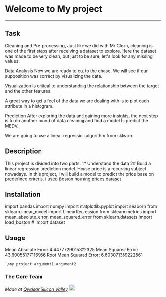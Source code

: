 # Welcome to My project
***

## Task
Cleaning and Pre-processing,
Just like we did with Mr Clean, cleaning is one of the first steps after receiving a dataset to explore. Here the dataset was made to be very clean, but just to be sure, let's look for any missing values.

Data Analysis
Now we are ready to cut to the chase. We will see if our supposition was correct by visualizing the data.

Visualization is critical to understanding the relationship between the target and the other features.

A great way to get a feel of the data we are dealing with is to plot each attribute in a histogram.

Prediction
After exploring the data and gaining more insights, the next step is to do another round of data cleaning and find a model to predict the MEDV.

We are going to use a linear regression algorithm from sklearn.


## Description
This project is divided into two parts:
1# Understand the data
2# Build a linear regression prediction model.
House price is a recurring subject nowadays. In this project, I will build a model to predict the price base on predefined criteria.
I used Boston housing prices dataset

## Installation
import pandas
import numpy
import matplotlib.pyplot 
import seaborn
from sklearn.linear_model import  LinearRegression
from sklearn.metrics import  mean_absolute_error, mean_squared_error
from sklearn.datasets import  load_boston  # Import dataset

## Usage
Mean Absolute Error: 4.4477729015322325
Mean Squared Error: 43.60055177116956
Root Mean Squared Error: 6.603071389222561
```
./my_project argument1 argument2
```

### The Core Team


<span><i>Made at <a href='https://qwasar.io'>Qwasar Silicon Valley</a></i></span>
<span><img alt='Qwasar Silicon Valley Logo' src='https://storage.googleapis.com/qwasar-public/qwasar-logo_50x50.png' width='20px'></span>
